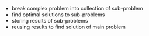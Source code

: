 - break complex problem into collection of sub-problem
- find optimal solutions to sub-problems
- storing results of sub-problems
- reusing results to find solution of main problem

